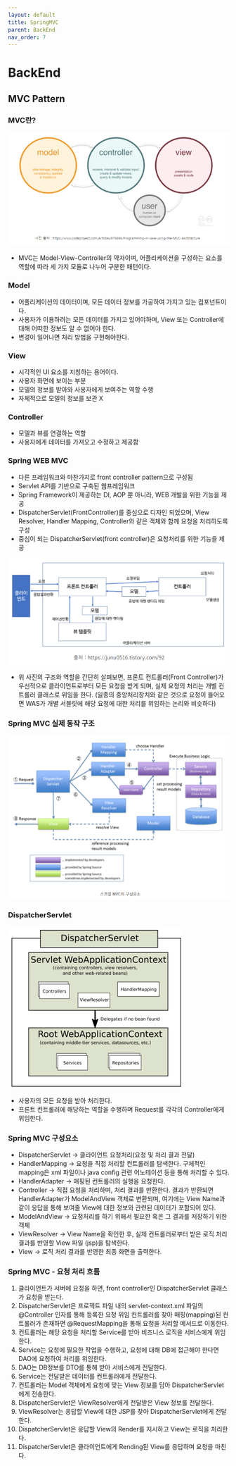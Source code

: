 ```yaml
---
layout: default
title: SpringMVC
parent: BackEnd
nav_order: 7
---
```


# BackEnd

## MVC Pattern

### MVC란?

![Alt text](images/image16.png)

- MVC는 Model-View-Controller의 약자이며, 어플리케이션을 구성하는 요소를 역할에 따라 세 가지 모듈로 나누어 구분한 패턴이다.

### Model
- 어플리케이션의 데이터이며, 모든 데이터 정보를 가공하여 가지고 있는 컴포넌트이다.
- 사용자가 이용하려는 모든 데이터를 가지고 있어야하며, View 또는 Controller에 대해 어떠한 정보도 알 수 없어야 한다.
- 변경이 일어나면 처리 방법을 구현해야한다.

### View
- 시각적인 UI 요소를 지칭하는 용어이다.
- 사용자 화면에 보이는 부분
- 모델의 정보를 받아와 사용자에게 보여주는 역할 수행
- 자체적으로 모델의 정보를 보관 X

### Controller
- 모델과 뷰를 연결하는 역할
- 사용자에게 데이터를 가져오고 수정하고 제공함

### Spring WEB MVC
- 다른 프레임워크와 마찬가지로 front controller pattern으로 구성됨
- Servlet API를 기반으로 구축된 웹프레임워크
- Spring Framework이 제공하는 DI, AOP 뿐 아니라, WEB 개발을 위한 기능을 제공
- DispatcherServlet(FrontController)를 중심으로 디자인 되었으며, View Resolver, Handler Mapping, Controller와 같은 객체와 함께 요청을 처리하도록 구성
- 중심이 되는 DispatcherServlet(front controller)은 요청처리를 위한 기능을 제공

![Alt text](images/image5.png)

- 위 사진의 구조와 역할을 간단히 살펴보면, 프론트 컨트롤러(Front Controller)가 우선적으로 클라이언트로부터 모든 요청을 받게 되며, 실제 요청의 처리는 개별 컨트롤러 클래스로 위임을 한다. (일종의 중앙처리장치와 같은 것으로 요청이 들어오면 WAS가 개별 서블릿에 해당 요청에 대한 처리를 위임하는 논리와 비슷하다)

### Spring MVC 실제 동작 구조

![Alt text](images/image17.png)

### DispatcherServlet

![Alt text](images/image.png)

- 사용자의 모든 요청을 받아 처리한다.
- 프론트 컨트롤러에 해당하는 역할을 수행하며 Request를 각각의 Controller에게 위임한다.

### Spring MVC 구성요소
- DispatcherServlet -> 클라이언트 요청처리(요청 및 처리 결과 전달)
- HandlerMapping -> 요청을 직접 처리할 컨트롤러를 탐색한다. 구체적인 mapping은 xml 파일이나 java config 관련 어노테이션 등을 통해 처리할 수 있다.
- HandlerAdapter -> 매핑된 컨트롤러의 실행을 요청한다.
- Controller -> 직접 요청을 처리하며, 처리 결과를 반환한다. 결과가 반환되면 HandlerAdapter가 ModelAndView 객체로 변환되며, 여기에는 View Name과 같이 응답을 통해 보여줄 View에 대한 정보와 관련된 데이터가 포함되어 있다.
- ModelAndView -> 요청처리를 하기 위해서 필요한 혹은 그 결과를 저장하기 위한 객체
- ViewResolver -> View Name을 확인한 후, 실제 컨트롤러로부터 받은 로직 처리 결과를 반영할 View 파일 (jsp)을 탐색한다.
- View -> 로직 처리 결과를 반영한 최종 화면을 출력한다.

### Spring MVC - 요청 처리 흐름
1. 클라이언트가 서버에 요청을 하면, front controller인 DispatcherServlet 클래스가 요청을 받는다.
2. DispatcherServlet은 프로젝트 파일 내의 servlet-context.xml 파일의 @Controller 인자를 통해 등록한 요청 위임 컨트롤러를 찾아 매핑(mapping)된 컨트롤러가 존재하면 @RequestMapping을 통해 요청을 처리할 메서드로 이동한다.
3. 컨트롤러는 해당 요청을 처리할 Service를 받아 비즈니스 로직을 서비스에게 위임한다.
4. Service는 요청에 필요한 작업을 수행하고, 요청에 대해 DB에 접근해야 한다면 DAO에 요청하여 처리를 위임한다.
5. DAO는 DB정보를 DTO를 통해 받아 서비스에게 전달한다.
6. Service는 전달받은 데이터를 컨트롤러에게 전달한다.
7. 컨트롤러는 Model 객체에게 요청에 맞는 View 정보를 담아 DispatcherServlet에게 전송한다.
8. DispatcherServlet은 ViewResolver에게 전달받은 View 정보를 전달한다.
9. ViewResolver는 응답할 View에 대한 JSP를 찾아 DispatcherServlet에게 전달한다.
10. DispatcherServlet은 응답할 View의 Render를 지시하고 View는 로직을 처리한다.
11. DispatcherServlet은 클라이언트에게 Rending된 View를 응답하며 요청을 마친다.